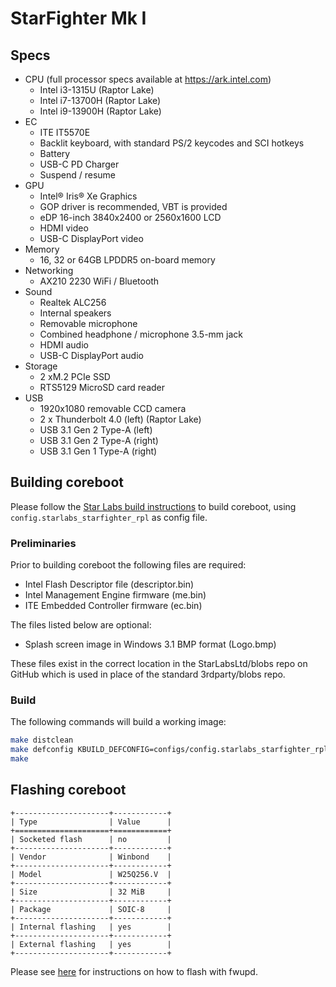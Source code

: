 # StarFighter Mk I

## Specs

- CPU (full processor specs available at <https://ark.intel.com>)
    - Intel i3-1315U (Raptor Lake)
    - Intel i7-13700H (Raptor Lake)
    - Intel i9-13900H (Raptor Lake)
- EC
    - ITE IT5570E
    - Backlit keyboard, with standard PS/2 keycodes and SCI hotkeys
    - Battery
    - USB-C PD Charger
    - Suspend / resume
- GPU
    - Intel® Iris® Xe Graphics
    - GOP driver is recommended, VBT is provided
    - eDP 16-inch 3840x2400 or 2560x1600 LCD
    - HDMI video
    - USB-C DisplayPort video
- Memory
    - 16, 32 or 64GB LPDDR5 on-board memory
- Networking
    - AX210 2230 WiFi / Bluetooth
- Sound
    - Realtek ALC256
    - Internal speakers
    - Removable microphone
    - Combined headphone / microphone 3.5-mm jack
    - HDMI audio
    - USB-C DisplayPort audio
- Storage
    - 2 xM.2 PCIe SSD
    - RTS5129 MicroSD card reader
- USB
    - 1920x1080 removable CCD camera
    - 2 x Thunderbolt 4.0 (left) (Raptor Lake)
    - USB 3.1 Gen 2 Type-A (left)
    - USB 3.1 Gen 2 Type-A (right)
    - USB 3.1 Gen 1 Type-A (right)

## Building coreboot

Please follow the [Star Labs build instructions](common/building.md) to build coreboot, using `config.starlabs_starfighter_rpl` as config file.

### Preliminaries

Prior to building coreboot the following files are required:
* Intel Flash Descriptor file (descriptor.bin)
* Intel Management Engine firmware (me.bin)
* ITE Embedded Controller firmware (ec.bin)

The files listed below are optional:
- Splash screen image in Windows 3.1 BMP format (Logo.bmp)

These files exist in the correct location in the StarLabsLtd/blobs repo on GitHub which is used in place of the standard 3rdparty/blobs repo.

### Build

The following commands will build a working image:


```bash
make distclean
make defconfig KBUILD_DEFCONFIG=configs/config.starlabs_starfighter_rpl
make
```

## Flashing coreboot

```{eval-rst}
+---------------------+------------+
| Type                | Value      |
+=====================+============+
| Socketed flash      | no         |
+---------------------+------------+
| Vendor              | Winbond    |
+---------------------+------------+
| Model               | W25Q256.V  |
+---------------------+------------+
| Size                | 32 MiB     |
+---------------------+------------+
| Package             | SOIC-8     |
+---------------------+------------+
| Internal flashing   | yes        |
+---------------------+------------+
| External flashing   | yes        |
+---------------------+------------+
```

Please see [here](common/flashing.md) for instructions on how to flash with fwupd.
